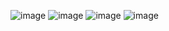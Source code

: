 ![image](https://user-images.githubusercontent.com/34793005/197350664-87be041e-6e58-409c-a149-2bdfa02bbd92.png)
![image](https://user-images.githubusercontent.com/34793005/197350715-370a057d-1b25-4eb2-beaa-ff530f9eafa5.png)
![image](https://user-images.githubusercontent.com/34793005/197350629-2d3a1138-351e-46a6-84f3-c92e9314aa2b.png)
![image](https://user-images.githubusercontent.com/34793005/197350643-e881dab4-2193-40cc-af7d-ce906770debb.png)
